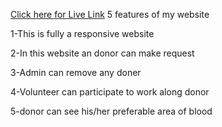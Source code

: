 [Click here for Live Link](https://assignment-no-12-ee00e.web.app/)
5 features of my website

1-This is fully a responsive website


2-In this website an donor can make request


3-Admin can remove any doner


4-Volunteer can participate to work along donor


5-donor can see his/her preferable area of blood